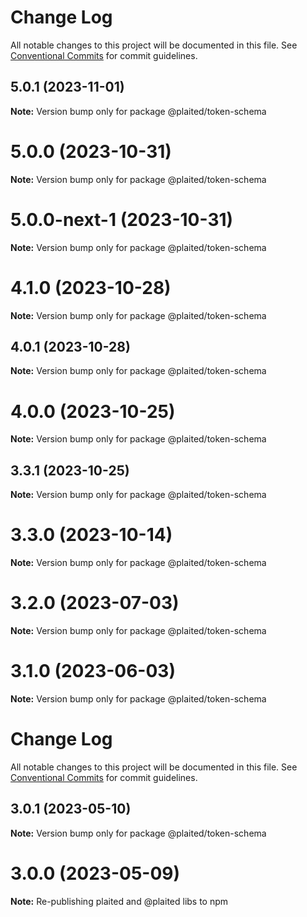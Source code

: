 # Change Log

All notable changes to this project will be documented in this file.
See [Conventional Commits](https://conventionalcommits.org) for commit guidelines.

## 5.0.1 (2023-11-01)

**Note:** Version bump only for package @plaited/token-schema





# 5.0.0 (2023-10-31)

**Note:** Version bump only for package @plaited/token-schema





# 5.0.0-next-1 (2023-10-31)

**Note:** Version bump only for package @plaited/token-schema





# 4.1.0 (2023-10-28)

**Note:** Version bump only for package @plaited/token-schema

## 4.0.1 (2023-10-28)

**Note:** Version bump only for package @plaited/token-schema

# 4.0.0 (2023-10-25)

**Note:** Version bump only for package @plaited/token-schema

## 3.3.1 (2023-10-25)

**Note:** Version bump only for package @plaited/token-schema

# 3.3.0 (2023-10-14)

**Note:** Version bump only for package @plaited/token-schema

# 3.2.0 (2023-07-03)

**Note:** Version bump only for package @plaited/token-schema

# 3.1.0 (2023-06-03)

**Note:** Version bump only for package @plaited/token-schema

# Change Log

All notable changes to this project will be documented in this file. See
[Conventional Commits](https://conventionalcommits.org) for commit guidelines.

## 3.0.1 (2023-05-10)

**Note:** Version bump only for package @plaited/token-schema

# 3.0.0 (2023-05-09)

**Note:** Re-publishing plaited and @plaited libs to npm
